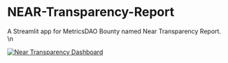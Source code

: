 # NEAR-Transparency-Report
A Streamlit app for MetricsDAO Bounty named Near Transparency Report. \n

[![Near Transparency Dashboard](https://static.streamlit.io/badges/streamlit_badge_black_white.svg)]()
